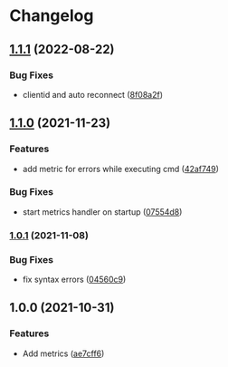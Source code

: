 # Changelog

## [1.1.1](https://github.com/soerenschneider/shutdown-listener/compare/v1.1.0...v1.1.1) (2022-08-22)


### Bug Fixes

* clientid and auto reconnect ([8f08a2f](https://github.com/soerenschneider/shutdown-listener/commit/8f08a2f465384c5a66e2ebf116196a430ecfd69a))

## [1.1.0](https://www.github.com/soerenschneider/shutdown-listener/compare/v1.0.1...v1.1.0) (2021-11-23)


### Features

* add metric for errors while executing cmd ([42af749](https://www.github.com/soerenschneider/shutdown-listener/commit/42af7498a1b0c0df9e00ddd9b73e5d64864f8a5f))


### Bug Fixes

* start metrics handler on startup ([07554d8](https://www.github.com/soerenschneider/shutdown-listener/commit/07554d89814c39c3b11270d1e81b5759d5ae2909))

### [1.0.1](https://www.github.com/soerenschneider/shutdown-listener/compare/v1.0.0...v1.0.1) (2021-11-08)


### Bug Fixes

* fix syntax errors ([04560c9](https://www.github.com/soerenschneider/shutdown-listener/commit/04560c95733469e7137ebf34007f523607d6fa11))

## 1.0.0 (2021-10-31)


### Features

* Add metrics ([ae7cff6](https://www.github.com/soerenschneider/shutdown-listener/commit/ae7cff6b580a3dd9dcf29debc377fac6ce78747f))
